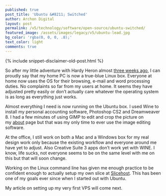 ```yaml
---
published: true
post_title: 'Ubuntu &#8211; Switched'
author: Archon Digital
layout: post
permalink: /v5/technology/software/open-source/ubuntu-switched/
featured_image: /assets/images/legacy/v5/ubuntu-lead.jpg
bg_color: 'rgba(0, 0, 0, .8);'
text_color: light
comments: true
---
```

{% include snippet-disclaimer-old-post.html %}

So after my little adventure with Hardy Heron almost [three weeks ago][1], I can proudly say that my home PC is now a true-blue Linux box. Everyone at home now uses the OS for their browsing, e-mail and word processing duties. No complaints so far from my users at home. It seems they have <!--more-->adjusted pretty easily or don&#8217;t actually care whatever the operating system is as long as everything just works.

Almost everything I need is now running on the Ubuntu box. I used Wine to install my personal accounting software, Photoshop CS2 and Dreamweaver 8. I had a few minutes of using GIMP to edit and crop the picture on my [about][2] page but that was my only time to ever use the image editing software.

At the office, I still work on both a Mac and a Windows box for my real design work only because the existing workflow and everyone around me have yet to adjust. Also Creative Suite 3 apps don&#8217;t work yet with WINE. I know, life sucks, not everyone seems to be on the same level with me on this but that will soon change.

Working on the Linux command line has given me enough practice to be confident enough to actually setup my own slice at <a href="https://manage.slicehost.com/customers/new?referrer=1367440658" target="_blank">Slicehost</a>. This has been one of my goals ever since when I started out with Ubuntu.

My article on setting up my very first VPS will come next.

 [1]: http://archondigital.com/technology/software/open-source/ubuntu-making-the-switch-almost/
 [2]: http://archondigital.com/about/